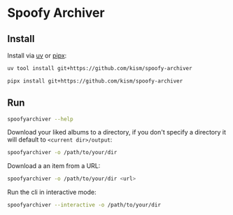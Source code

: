 # Spoofy Archiver

## Install

Install via [uv](https://docs.astral.sh/uv/getting-started/installation/) or [pipx](https://pipx.pypa.io/stable/installation/):

```bash
uv tool install git+https://github.com/kism/spoofy-archiver
```

```bash
pipx install git+https://github.com/kism/spoofy-archiver
```

## Run

```bash
spoofyarchiver --help
```

Download your liked albums to a directory, if you don't specify a directory it will default to `<current dir>/output`:

```bash
spoofyarchiver -o /path/to/your/dir
```

Download a an item from a URL:

```bash
spoofyarchiver -o /path/to/your/dir <url>
```

Run the cli in interactive mode:

```bash
spoofyarchiver --interactive -o /path/to/your/dir
```
